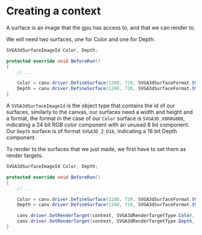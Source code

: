 # Creating a context

A surface is an image that the gpu has access to, and that we can render to.

We will need two surfaces, one for Color and one for Depth.

```csharp
SVGA3dSurfaceImageId Color, Depth;

protected override void BeforeRun()
{
    // ...

    Color = canv.driver.DefineSurface(1280, 720, SVGA3dSurfaceFormat.SVGA3D_X8R8G8B8);
    Depth = canv.driver.DefineSurface(1280, 720, SVGA3dSurfaceFormat.SVGA3D_Z_D16);
}
```

A `SVGA3dSurfaceImageId` is the object type that contains the id of our surfaces, similarly to the canvas, our surfaces need a width and height and a format, the format in the case of our `Color` surface is `SVGA3D_X8R8G8B8`, indicating a 24 bit RGB color component with an unused 8 bit component. Our `Depth` surface is of format `SVGA3D_Z_D16`, indicating a 16 bit Depth component.

To render to the surfaces that we just made, we first have to set them as render targets.

```csharp
SVGA3dSurfaceImageId Color, Depth;

protected override void BeforeRun()
{
    // ...

    Color = canv.driver.DefineSurface(1280, 720, SVGA3dSurfaceFormat.SVGA3D_X8R8G8B8);
    Depth = canv.driver.DefineSurface(1280, 720, SVGA3dSurfaceFormat.SVGA3D_Z_D16);

    canv.driver.SetRenderTarget(context, SVGA3dRenderTargetType.Color, Color);
    canv.driver.SetRenderTarget(context, SVGA3dRenderTargetType.Depth, Depth);
}
```
